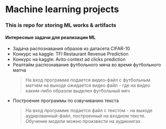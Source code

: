 # Machine learning projects

### This is repo for storing ML works & artifacts



#### Интересные задачи для реализации ML
- Задача распознавания образов из датасета CIFAR-10
- Конкурс на kaggle: TFI Restaurant Revenue Prediction
- Конкурс на kaggle: Avito context ad clicks prediction
- Реалтайм распознавание футбольного мяча во время футбольного матча
    > На вход программе подается видео-файл с футбольным матчем на выходе ожидается видео файл - где
      на видео каким-либо образом выделен футбольный мяч
- Построение программы по озвучиванию текста
    > На вход программе подается файл с текстом - на выходе аудированный-файл, построенный на входном тексте. Обучение модели можно произвести на аудикнигах
  